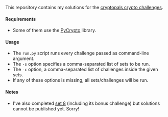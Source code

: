  This repository contains my solutions for the [cryptopals crypto challenges](http://cryptopals.com/).

#### Requirements
 * Some of them use the [PyCrypto](https://www.dlitz.net/software/pycrypto/) library.

#### Usage
 * The `run.py` script runs every challenge passed as command-line argument.
 * The `-s` option specifies a comma-separated list of sets to be run.
 * The `-c` option, a comma-separated list of challenges inside the given sets.
 * If any of these options is missing, all sets/challenges will be run.

#### Notes
 * I've also completed [set 8](http://cryptopals.com/sets/8) (including its bonus challenge) but solutions cannot be published yet. Sorry!

